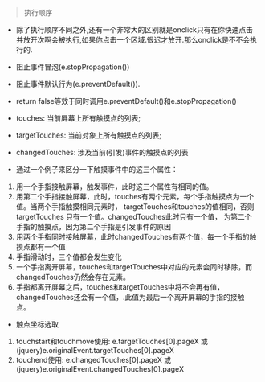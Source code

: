 >执行顺序
+ 除了执行顺序不同之外,还有一个非常大的区别就是onclick只有在你快速点击并放开次啊会被执行,如果你点击一个区域.很迟才放开.那么onclick是不不会执行的.
+ 阻止事件冒泡(e.stopPropagation())
+ 阻止事件默认行为(e.preventDefault()).
+ return false等效于同时调用e.preventDefault()和e.stopPropagation()

+ touches: 当前屏幕上所有触摸点的列表;
+ targetTouches: 当前对象上所有触摸点的列表;
+ changedTouches: 涉及当前(引发)事件的触摸点的列表
+ 通过一个例子来区分一下触摸事件中的这三个属性：
1. 用一个手指接触屏幕，触发事件，此时这三个属性有相同的值。
2. 用第二个手指接触屏幕，此时，touches有两个元素，每个手指触摸点为一个值。当两个手指触摸相同元素时，
targetTouches和touches的值相同，否则targetTouches 只有一个值。changedTouches此时只有一个值，
为第二个手指的触摸点，因为第二个手指是引发事件的原因
3. 用两个手指同时接触屏幕，此时changedTouches有两个值，每一个手指的触摸点都有一个值
4. 手指滑动时，三个值都会发生变化
5. 一个手指离开屏幕，touches和targetTouches中对应的元素会同时移除，而changedTouches仍然会存在元素。
6. 手指都离开屏幕之后，touches和targetTouches中将不会再有值，changedTouches还会有一个值，.此值为最后一个离开屏幕的手指的接触点。
+ 触点坐标选取 
1. touchstart和touchmove使用: e.targetTouches[0].pageX 或 (jquery)e.originalEvent.targetTouches[0].pageX
2. touchend使用: e.changedTouches[0].pageX 或 (jquery)e.originalEvent.changedTouches[0].pageX